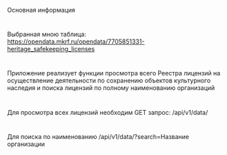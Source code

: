Основная информация
#
Выбранная мною таблица: https://opendata.mkrf.ru/opendata/7705851331-heritage_safekeeping_licenses
#
Приложение реализует функции просмотра всего Реестра лицензий на осуществление деятельности по сохранению объектов культурного наследия и поиска лицензий по полному наименованию организаций
#
Для просмотра всех лицензий необходим GET запрос: /api/v1/data/
#
Для поиска по наименованию /api/v1/data/?search=Название организации

 

